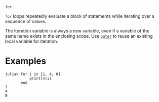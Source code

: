 ```
for
```

`for` loops repeatedly evaluate a block of statements while iterating over a sequence of values.

The iteration variable is always a new variable, even if a variable of the same name exists in the enclosing scope. Use [`outer`](@ref) to reuse an existing local variable for iteration.

# Examples

```jldoctest
julia> for i in [1, 4, 0]
           println(i)
       end
1
4
0
```
